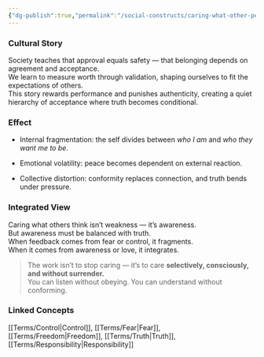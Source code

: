 ```yaml
---
{"dg-publish":true,"permalink":"/social-constructs/caring-what-other-people-think/"}
---
```



### **Cultural Story**

Society teaches that approval equals safety — that belonging depends on agreement and acceptance.  
We learn to measure worth through validation, shaping ourselves to fit the expectations of others.  
This story rewards performance and punishes authenticity, creating a quiet hierarchy of acceptance where truth becomes conditional.

### **Effect**

- Internal fragmentation: the self divides between _who I am_ and _who they want me to be._
    
- Emotional volatility: peace becomes dependent on external reaction.
    
- Collective distortion: conformity replaces connection, and truth bends under pressure.
    

### **Integrated View**

Caring what others think isn’t weakness — it’s awareness.  
But awareness must be balanced with truth.  
When feedback comes from fear or control, it fragments.  
When it comes from awareness or love, it integrates.

> The work isn’t to stop caring — it’s to care **selectively, consciously, and without surrender.**  
> You can listen without obeying. You can understand without conforming.

### **Linked Concepts**

[[Terms/Control\|Control]], [[Terms/Fear\|Fear]], [[Terms/Freedom\|Freedom]], [[Terms/Truth\|Truth]], [[Terms/Responsibility\|Responsibility]]
